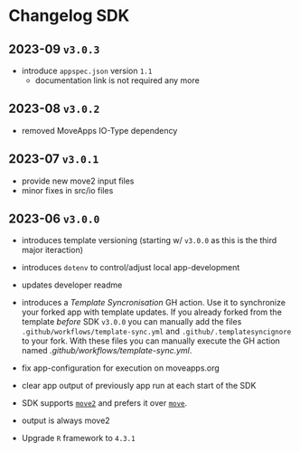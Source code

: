 # Changelog SDK


## 2023-09 `v3.0.3`

- introduce `appspec.json` version `1.1`
    - documentation link is not required any more

## 2023-08 `v3.0.2`

- removed MoveApps IO-Type dependency

## 2023-07 `v3.0.1`

- provide new move2 input files
- minor fixes in src/io files


## 2023-06 `v3.0.0`

- introduces template versioning (starting w/ `v3.0.0` as this is the third major iteraction)
- introduces `dotenv` to control/adjust local app-development
- updates developer readme
- introduces a _Template Syncronisation_ GH action. Use it to synchronize your forked app with template updates. If you already forked from the template _before_ SDK `v3.0.0` you can manually add the files `.github/workflows/template-sync.yml` and `.github/.templatesyncignore` to your fork. With these files you can manually execute the GH action named _.github/workflows/template-sync.yml_.

- fix app-configuration for execution on moveapps.org
- clear app output of previously app run at each start of the SDK

- SDK supports [`move2`](https://gitlab.com/bartk/move2/) and prefers it over [`move`](https://gitlab.com/bartk/move/).
- output is always move2
- Upgrade `R` framework to `4.3.1`
